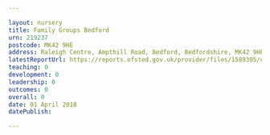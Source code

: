 ```yaml
---

layout: nursery
title: Family Groups Bedford
urn: 219237
postcode: MK42 9HE
address: Raleigh Centre, Ampthill Road, Bedford, Bedfordshire, MK42 9HE
latestReportUrl: https://reports.ofsted.gov.uk/provider/files/1589305/urn/219237.pdf
teaching: 0
development: 0
leadership: 0
outcomes: 0
overall: 0
date: 01 April 2018 
datePublish: 

---
```

